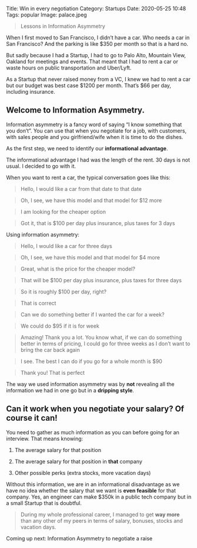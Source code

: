 Title: Win in every negotiation
Category: Startups
Date: 2020-05-25 10:48
Tags: popular
Image: palace.jpeg

> Lessons in Information Asymmetry

When I first moved to San Francisco, I didn’t have a car. Who needs a car in San Francisco? And the parking is like $350 per month so that is a hard no.

But sadly because I had a Startup, I had to go to Palo Alto, Mountain View, Oakland for meetings and events. That meant that I had to rent a car or waste hours on public transportation and Uber/Lyft.

As a Startup that never raised money from a VC, I knew we had to rent a car but our budget was best case $1200 per month. That’s $66 per day, including insurance.

## Welcome to Information Asymmetry.

Information asymmetry is a fancy word of saying “I know something that you don’t”. You can use that when you negotiate for a job, with customers, with sales people and you girlfriend/wife when it is time to do the dishes.

As the first step, we need to identify our **informational advantage**.

The informational advantage I had was the length of the rent. 30 days is not usual. I decided to go with it.

When you want to rent a car, the typical conversation goes like this:

> Hello, I would like a car from that date to that date

> Oh, I see, we have this model and that model for $12 more

> I am looking for the cheaper option

> Got it, that is $100 per day plus insurance, plus taxes for 3 days

Using information asymmetry:

> Hello, I would like a car for three days

> Oh, I see, we have this model and that model for $4 more

> Great, what is the price for the cheaper model?

> That will be $100 per day plus insurance, plus taxes for three days

> So it is roughly $100 per day, right?

> That is correct

> Can we do something better if I wanted the car for a week?

> We could do $95 if it is for week

> Amazing! Thank you a lot. You know what, if we can do something better in terms of pricing, I could go for three weeks as I don’t want to bring the car back again

> I see. The best I can do if you go for a whole month is $90

> Thank you! That is perfect

The way we used information asymmetry was by **not** revealing all the information we had in one go but in a **dripping style**.

## Can it work when you negotiate your salary? Of course it can!

You need to gather as much information as you can before going for an interview. That means knowing:

1. The average salary for that position

2. The average salary for that position in **that** company

3. Other possible perks (extra stocks, more vacation days)

Without this information, we are in an informational disadvantage as we have no idea whether the salary that we want is **even feasible** for that company. Yes, an engineer can make $350k in a public tech company but in a small Startup that is doubtful.

> During my whole professional career, I managed to get **way more** than any other of my peers in terms of salary, bonuses, stocks and vacation days.

Coming up next: Information Asymmetry to negotiate a raise